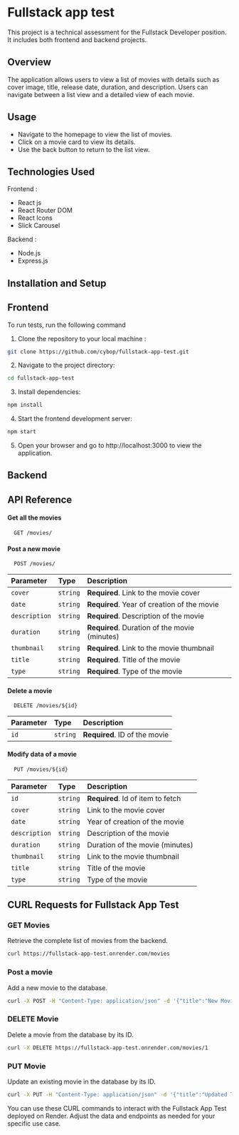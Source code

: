 
# Fullstack app test

This project is a technical assessment for the Fullstack Developer position. It includes both frontend and backend projects.

## Overview
The application allows users to view a list of movies with details such as cover image, title, release date, duration, and description. Users can navigate between a list view and a detailed view of each movie.


## Usage

- Navigate to the homepage to view the list of movies.
- Click on a movie card to view its details.
- Use the back button to return to the list view.
## Technologies Used

Frontend : 
- React js
- React Router DOM
- React Icons
- Slick Carousel

Backend : 
- Node.js
- Express.js



## Installation and Setup

## Frontend 

To run tests, run the following command
1. Clone the repository to your local machine : 
```bash
git clone https://github.com/cybop/fullstack-app-test.git
```

2. Navigate to the project directory:
```bash
cd fullstack-app-test
```

3. Install dependencies:
```bash
npm install
```

4. Start the frontend development server:
```bash
npm start
```

5. Open your browser and go to http://localhost:3000 to view the application.




## Backend
## API Reference

#### Get all the movies

```http
  GET /movies/
```


#### Post a new movie

```http
  POST /movies/
```

| Parameter | Type     | Description                |
| :-------- | :------- | :------------------------- |
| `cover` | `string` | **Required**. Link to the movie cover |
| `date` | `string` | **Required**. Year of creation of the movie |
| `description` | `string` | **Required**. Description of the movie |
| `duration` | `string` | **Required**. Duration of the movie (minutes) |
| `thumbnail` | `string` | **Required**. Link to the movie thumbnail |
| `title` | `string` | **Required**. Title of the movie |
| `type` | `string` | **Required**. Type of the movie |



#### Delete a movie

```http
  DELETE /movies/${id}
```

| Parameter | Type     | Description                |
| :-------- | :------- | :------------------------- |
| `id` | `string` | **Required**. ID of the movie |

#### Modify data of a movie

```http
  PUT /movies/${id}
```

| Parameter | Type     | Description                       |
| :-------- | :------- | :-------------------------------- |
| `id`      | `string` | **Required**. Id of item to fetch |
| `cover` | `string` | Link to the movie cover |
| `date` | `string` | Year of creation of the movie |
| `description` | `string` | Description of the movie |
| `duration` | `string` | Duration of the movie (minutes) |
| `thumbnail` | `string` | Link to the movie thumbnail |
| `title` | `string` | Title of the movie |
| `type` | `string` | Type of the movie |



## CURL Requests for Fullstack App Test

### GET Movies

Retrieve the complete list of movies from the backend.

```bash
curl https://fullstack-app-test.onrender.com/movies
```

### Post a movie

Add a new movie to the database.

```bash
curl -X POST -H "Content-Type: application/json" -d '{"title":"New Movie","description":"Description of the new movie","date":"2023","duration":"120","type":"Action","cover":"https://example.com/cover.jpg","thumbnail":"https://example.com/thumbnail.jpg"}' https://fullstack-app-test.onrender.com/movies
```

### DELETE Movie

Delete a movie from the database by its ID.

```bash
curl -X DELETE https://fullstack-app-test.onrender.com/movies/1
```

### PUT Movie

Update an existing movie in the database by its ID.

```bash
curl -X PUT -H "Content-Type: application/json" -d '{"title":"Updated Title","description":"Updated description","date":"2023","duration":"130","type":"Drama","cover":"https://example.com/updated-cover.jpg","thumbnail":"https://example.com/updated-thumbnail.jpg"}' https://fullstack-app-test.onrender.com/movies/2
```



You can use these CURL commands to interact with the Fullstack App Test deployed on Render. Adjust the data and endpoints as needed for your specific use case.





